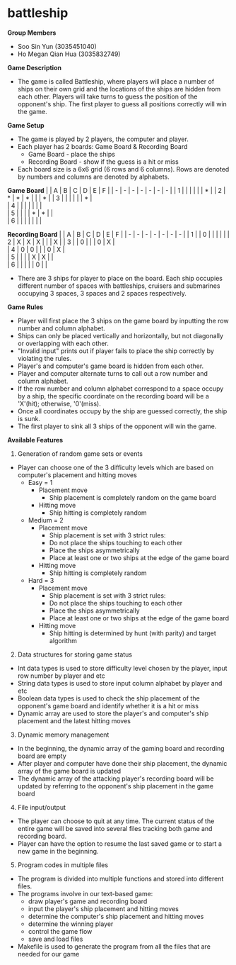 # battleship

**Group Members**

- Soo Sin Yun (3035451040)
- Ho Megan Qian Hua (3035832749)

**Game Description**
- The game is called Battleship, where players will place a number of ships on their own grid and the locations of the ships are hidden from each other. Players will take turns to guess the position of the opponent's ship. The first player to guess all positions correctly will win the game.

**Game Setup**
- The game is played by 2 players, the computer and player.
- Each player has 2 boards: Game Board & Recording Board
  - Game Board - place the ships
  - Recording Board - show if the guess is a hit or miss
- Each board size is a 6x6 grid (6 rows and 6 columns). Rows are denoted by numbers and columns are denoted by alphabets.

**Game Board**
|   | A | B | C | D | E | F |
| - | - | - | - | - | - | - |
| 1 |   |   |   |   |   | * | 
| 2 | * | * | * |   |   | * |
| 3 |   |   |   |   |   | * |           
| 4 |   |   |   |   |   |   |        
| 5 |   |   |   | * | * |   |            
| 6 |   |   |   |   |   |   |            


**Recording Board**
|   | A | B | C | D | E | F |
| - | - | - | - | - | - | - |
| 1 |   | 0 |   |   |   |   | 
| 2 | X | X | X |   |   | X |
| 3 |   | 0 |   |   | 0 | X |           
| 4 | 0 | 0 |   |   | 0 | X |        
| 5 |   |   |   | X | X |   |            
| 6 |   |   |   |   | 0 |   |  
  
- There are 3 ships for player to place on the board. Each ship occupies different number of spaces with battleships, cruisers and submarines occupying 3 spaces, 3 spaces and 2 spaces respectively.

**Game Rules**
- Player will first place the 3 ships on the game board by inputting the row number and column alphabet.
- Ships can only be placed vertically and horizontally, but not diagonally or overlapping with each other.
- "Invalid input" prints out if player fails to place the ship correctly by violating the rules.
- Player's and computer's game board is hidden from each other.
- Player and computer alternate turns to call out a row number and column alphabet.
- If the row number and column alphabet correspond to a space occupy by a ship, the specific coordinate on the recording board will be a 'X'(hit); otherwise, '0'(miss).
- Once all coordinates occupy by the ship are guessed correctly, the ship is sunk.
- The first player to sink all 3 ships of the opponent will win the game.

**Available Features**
1. Generation of random game sets or events
- Player can choose one of the 3 difficulty levels which are based on computer's placement and hitting moves
  - Easy = 1
    - Placement move  
      -  Ship placement is completely random on the game board
    - Hitting move
      -  Ship hitting is completely random
  - Medium = 2
    - Placement move
      -  Ship placement is set with 3 strict rules:
        -  Do not place the ships touching to each other
        -  Place the ships asymmetrically
        -  Place at least one or two ships at the edge of the game board
    - Hitting move
      -  Ship hitting is completely random
  - Hard = 3
    - Placement move
      -  Ship placement is set with 3 strict rules:
        -   Do not place the ships touching to each other
        -   Place the ships asymmetrically
        -   Place at least one or two ships at the edge of the game board
    - Hitting move
      -  Ship hitting is determined by hunt (with parity) and target algorithm

2. Data structures for storing game status
- Int data types is used to store difficulty level chosen by the player, input row number by player and etc
- String data types is used to store input column alphabet by player and etc
- Boolean data types is used to check the ship placement of the opponent's game board and identify whether it is a hit or miss
- Dynamic array are used to store the player's and computer's ship placement and the latest hitting moves

3. Dynamic memory management
- In the beginning, the dynamic array of the gaming board and recording board are empty
- After player and computer have done their ship placement, the dynamic array of the game board is updated
- The dynamic array of the attacking player's recording board will be updated  by referring to the opponent's ship placement in the game board

4. File input/output
- The player can choose to quit at any time. The current status of the entire game will be saved into several files tracking both game and recording board.
- Player can have the option to resume the last saved game or to start a new game in the beginning.

5. Program codes in multiple files
- The program is divided into multiple functions and stored into different files.
- The programs involve in our text-based game:
  - draw player's game and recording board 
  - input the player's ship placement and hitting moves
  - determine the computer's ship placement and hitting moves
  - determine the winning player
  - control the game flow
  - save and load files
- Makefile is used to generate the program from all the files that are needed for our game






    


